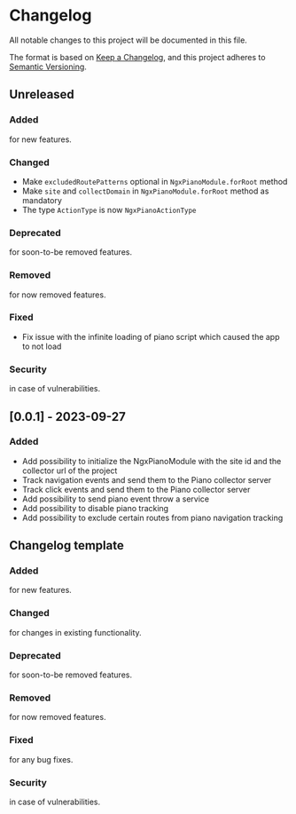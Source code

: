 # Changelog

All notable changes to this project will be documented in this file.

The format is based on [Keep a Changelog](https://keepachangelog.com/en/1.0.0/), and this project adheres
to [Semantic Versioning](https://semver.org/spec/v2.0.0.html).

## Unreleased

### Added

for new features.

### Changed

- Make `excludedRoutePatterns` optional in `NgxPianoModule.forRoot` method
- Make `site` and `collectDomain` in `NgxPianoModule.forRoot` method as mandatory
- The type `ActionType` is now `NgxPianoActionType`

### Deprecated

for soon-to-be removed features.

### Removed

for now removed features.

### Fixed

- Fix issue with the infinite loading of piano script which caused the app to not load

### Security

in case of vulnerabilities.

## [0.0.1] - 2023-09-27

### Added

- Add possibility to initialize the NgxPianoModule with the site id and the collector url of the project
- Track navigation events and send them to the Piano collector server
- Track click events and send them to the Piano collector server
- Add possibility to send piano event throw a service
- Add possibility to disable piano tracking
- Add possibility to exclude certain routes from piano navigation tracking

## Changelog template

### Added

for new features.

### Changed

for changes in existing functionality.

### Deprecated

for soon-to-be removed features.

### Removed

for now removed features.

### Fixed

for any bug fixes.

### Security

in case of vulnerabilities.
